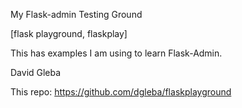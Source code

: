
My Flask-admin Testing Ground

[flask playground, flaskplay]

This has examples I am using to learn Flask-Admin.

David Gleba

This repo:  https://github.com/dgleba/flaskplayground

